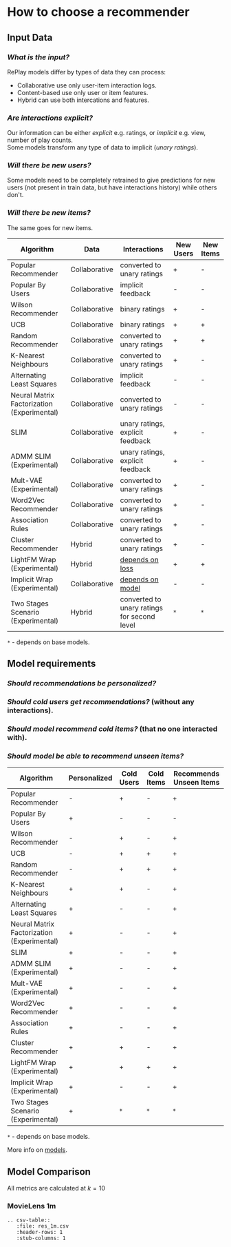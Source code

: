 # How to choose a recommender

## Input Data

### _What is the input?_ 

RePlay models differ by types of data they can process:

- Collaborative use only user-item interaction logs.
- Content-based use only user or item features.
- Hybrid can use both intercations and features.

### _Are interactions explicit?_

 Our information can be either _explicit_ e.g. ratings, or _implicit_ e.g. view, number of play counts. 
\
Some models transform any type of data to implicit (_unary ratings_).

### _Will there be new users?_

Some models need to be completely retrained to give predictions for new users (not present in train data, 
but have interactions history) while others don't. 

### _Will there be new items?_

The same goes for new items.

| Algorithm      | Data         | Interactions | New Users | New Items |
| ---------------|--------------|-------|-------|-------|
|Popular Recommender        |Collaborative    | converted to unary ratings             | + | - |
|Popular By Users           |Collaborative    | implicit feedback                      | - | - |
|Wilson Recommender         |Collaborative    | binary ratings                         | + | - |
|UCB                        |Collaborative    | binary ratings                         | + | + |
|Random Recommender         |Collaborative    | converted to unary ratings             | + | + |
|K-Nearest Neighbours       |Collaborative    | converted to unary ratings             | + | - |
|Alternating Least Squares  |Collaborative    | implicit feedback                      | - | - |
|Neural Matrix Factorization (Experimental)|Collaborative    | converted to unary ratings             | - | - |
|SLIM                       |Collaborative    | unary ratings, explicit feedback       | + | - |
|ADMM SLIM (Experimental)   |Collaborative    | unary ratings, explicit feedback       | + | - |
|Mult-VAE (Experimental)    |Collaborative    | converted to unary ratings             | + | - |
|Word2Vec Recommender       |Collaborative    | converted to unary ratings             | + | - |
|Association Rules          |Collaborative    | converted to unary ratings             | + | - |
|Cluster Recommender        |Hybrid           | converted to unary ratings             | + | - |
|LightFM Wrap (Experimental) |Hybrid           | [depends on loss](https://making.lyst.com/lightfm/docs/lightfm.html#lightfm)       | + | + |
|Implicit Wrap (Experimental)|Collaborative    | [depends on model](https://implicit.readthedocs.io/en/latest/index.html)    | - | - |
|Two Stages Scenario (Experimental)|Hybrid           | converted to unary ratings for second level    | `*` | `*` |

`*` - depends on base models. 

## Model requirements

### _Should recommendations be personalized?_ 
### _Should cold users get recommendations?_ (without any interactions).
### _Should model recommend cold items?_ (that no one interacted with).
### _Should model be able to recommend unseen items?_

| Algorithm      | Personalized | Cold Users | Cold Items |  Recommends Unseen Items |
| ---------------|--------------|-------|-------|-------|
|Popular Recommender          | - | + | - | + |
|Popular By Users             | + | - | - | - |
|Wilson Recommender           | - | + | - | + |
|UCB                          | - | + | + | + |
|Random Recommender           | - | + | + | + |
|K-Nearest Neighbours         | + | + | - | + |
|Alternating Least Squares    | + | - | - | + |
|Neural Matrix Factorization (Experimental) | + | - | - | + |
|SLIM                         | + | - | - | + |
|ADMM SLIM (Experimental)     | + | - | - | + |
|Mult-VAE (Experimental)      | + | - | - | + |
|Word2Vec Recommender         | + | - | - | + |
|Association Rules            | + | - | - | + |
|Cluster Recommender          | + | + | - | + |
|LightFM  Wrap (Experimental) | + | + | + | + |
|Implicit Wrap (Experimental) | + | - | - | + |
|Two Stages Scenario (Experimental) | + | `*` | `*` | `*` |

`*` - depends on base models. 

More info on [models](../modules/models).

## Model Comparison
All metrics are calculated at $k=10$
### MovieLens 1m
```{eval-rst}
.. csv-table:: 
   :file: res_1m.csv
   :header-rows: 1
   :stub-columns: 1
```